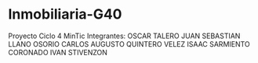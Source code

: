# Inmobiliaria-G40
Proyecto Ciclo 4 MinTic
Integrantes:  OSCAR TALERO
              JUAN SEBASTIAN LLANO OSORIO
              CARLOS AUGUSTO QUINTERO VELEZ
              ISAAC SARMIENTO CORONADO
              IVAN STIVENZON
              
